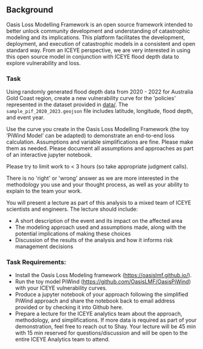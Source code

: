 ## Background

Oasis Loss Modelling Framework is an open source framework intended to better unlock community development and understanding of catastrophic modeling and its implications. This platform facilitates the development, deployment, and execution of catastrophic models in a consistent and open standard way. From an ICEYE perspective, we are very interested in using this open source model in conjunction with ICEYE flood depth data to explore vulnerability and loss.

### Task

Using randomly generated flood depth data from 2020 - 2022 for Australia Gold Coast region, create a new vulnerability curve for the 'policies' represented in the dataset provided in [data/](https://github.com/shaystrong/hiring-exercises-analytics-2023/blob/main/senior_catastrophe_modeller/data/sample_pif_2020_2022.geojson). The `sample_pif_2020_2023.geojson` file includes latitude, longitude, flood depth, and event year. 

Use the curve you create in the Oasis Loss Modelling Framework (the toy ‘PiWind Model’ can be adapted) to demonstrate an end-to-end loss calculation. Assumptions and variable simplifications are fine. Please make them as needed. Please document all assumptions and approaches as part of an interactive jupyter notebook. 

Please try to limit work to < 3 hours (so take appropriate judgment calls). 

There is no 'right' or 'wrong' answer as we are more interested in the methodology you use and your thought process, as well as your ability to explain to the team your work.

You will present a lecture as part of this analysis to a mixed team of ICEYE scientists and engineers. The lecture should include:

* A short description of the event and its impact on the affected area
* The modeling approach used and assumptions made, along with the potential implications of making these choices
* Discussion of the results of the analysis and how it informs risk management decisions

### Task Requirements: 

* Install the Oasis Loss Modeling framework (https://oasislmf.github.io/).  
* Run the toy model PiWind (https://github.com/OasisLMF/OasisPiWind) with your ICEYE vulnerability curves.
* Produce a jupyter notebook of your approach following the simplified PiWind approach and share the notebook back to email address provided or by checking it into Github here.
* Prepare a lecture for the ICEYE analytics team about the approach, methodology, and simplifications. If more data is required as part of your demonstration, feel free to reach out to Shay. Your lecture will be 45 min with 15 min reserved for questions/discussion and will be open to the entire ICEYE Analytics team to attend.
